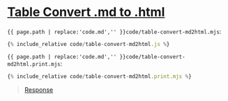# [Table Convert .md to .html](code.zip)

`{{ page.path | replace:'code.md','' }}code/table-convert-md2html.mjs`:

```js
{% include_relative code/table-convert-md2html.js %}
```

`{{ page.path | replace:'code.md','' }}code/table-convert-md2html.print.mjs`:

```js
{% include_relative code/table-convert-md2html.print.mjs %}
```

> [Response](response/table-convert-md2html.js)
